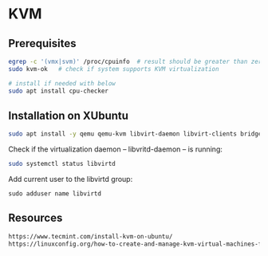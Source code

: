 # KVM 
## Prerequisites
```bash
egrep -c '(vmx|svm)' /proc/cpuinfo  # result should be greater than zero
sudo kvm-ok   # check if system supports KVM virtualization

# install if needed with below
sudo apt install cpu-checker
```
## Installation on XUbuntu
```bash
sudo apt install -y qemu qemu-kvm libvirt-daemon libvirt-clients bridge-utils
```
Check if the virtualization daemon – libvritd-daemon – is running:
```bash
sudo systemctl status libvirtd
```
Add current user to the libvirtd group:
```
sudo adduser name libvirtd
```

## Resources
```html
https://www.tecmint.com/install-kvm-on-ubuntu/
https://linuxconfig.org/how-to-create-and-manage-kvm-virtual-machines-from-cli
```
